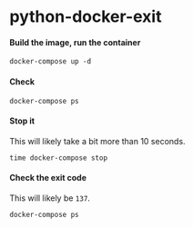 # python-docker-exit

#### Build the image, run the container

	docker-compose up -d

#### Check

	docker-compose ps

#### Stop it

This will likely take a bit more than 10 seconds.

	time docker-compose stop

#### Check the exit code

This will likely be `137`.

	docker-compose ps

